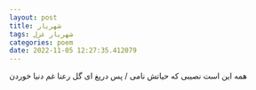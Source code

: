 ```yaml
---
layout: post
title: شهریار
tags: شهریار غزل
categories: poem
date: 2022-11-05 12:27:35.412079
---
```


همه این است نصیبی که حیاتش نامی / پس دریغ ای گل رعنا غم دنیا خوردن